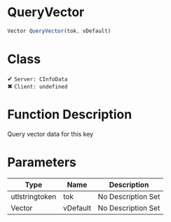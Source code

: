 # QueryVector
```js	
Vector QueryVector(tok, vDefault)
```
# Class
✔ `Server: CInfoData`  
✖ `Client: undefined`  

# Function Description
Query vector data for this key
# Parameters
Type|Name|Description
--|--|--
utlstringtoken|tok|No Description Set
Vector|vDefault|No Description Set
